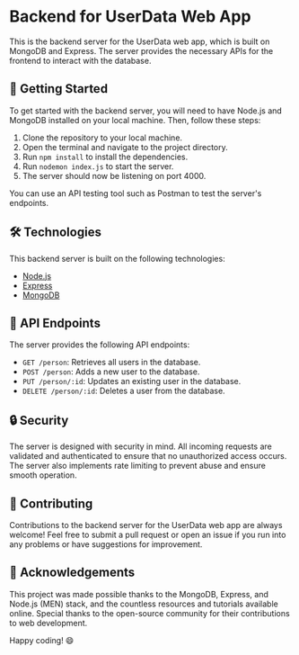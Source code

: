 # Backend for UserData Web App

This is the backend server for the UserData web app, which is built on MongoDB and Express. The server provides the necessary APIs for the frontend to interact with the database.

## 🚀 Getting Started

To get started with the backend server, you will need to have Node.js and MongoDB installed on your local machine. Then, follow these steps:

1. Clone the repository to your local machine.
2. Open the terminal and navigate to the project directory.
3. Run `npm install` to install the dependencies.
4. Run `nodemon index.js` to start the server.
5. The server should now be listening on port 4000.

You can use an API testing tool such as Postman to test the server's endpoints.

## 🛠️ Technologies

This backend server is built on the following technologies:

- [Node.js](https://nodejs.org/)
- [Express](https://expressjs.com/)
- [MongoDB](https://www.mongodb.com/)

## 📖 API Endpoints

The server provides the following API endpoints:

- `GET /person`: Retrieves all users in the database.
- `POST /person`: Adds a new user to the database.
- `PUT /person/:id`: Updates an existing user in the database.
- `DELETE /person/:id`: Deletes a user from the database.

## 🔒 Security

The server is designed with security in mind. All incoming requests are validated and authenticated to ensure that no unauthorized access occurs. The server also implements rate limiting to prevent abuse and ensure smooth operation.

## 🤝 Contributing

Contributions to the backend server for the UserData web app are always welcome! Feel free to submit a pull request or open an issue if you run into any problems or have suggestions for improvement.

## 🙏 Acknowledgements

This project was made possible thanks to the MongoDB, Express, and Node.js (MEN) stack, and the countless resources and tutorials available online. Special thanks to the open-source community for their contributions to web development.

Happy coding! 😄
